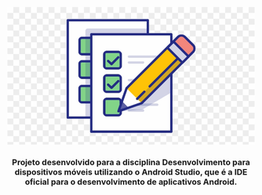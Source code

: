 <div align="center">

![Project Image](.github/todolist.png)

### Projeto desenvolvido para a disciplina Desenvolvimento para dispositivos móveis utilizando o Android Studio, que é a IDE oficial para o desenvolvimento de aplicativos Android.

</div>
